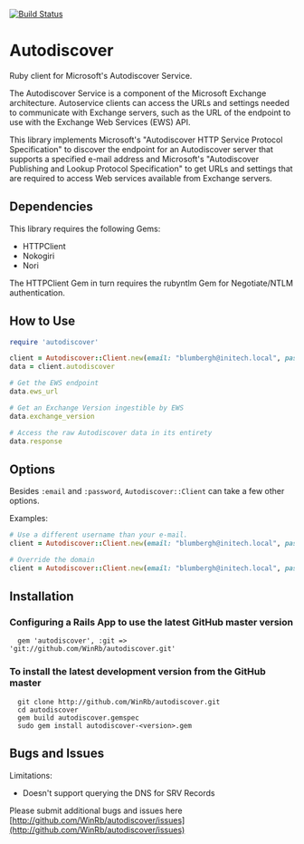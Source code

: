 [![Build Status](https://travis-ci.org/WinRb/autodiscover.svg?branch=master)](https://travis-ci.org/WinRb/autodiscover)

Autodiscover
============

Ruby client for Microsoft's Autodiscover Service.

The Autodiscover Service is a component of the Microsoft Exchange architecture. Autoservice clients can access the URLs and settings needed to communicate with Exchange servers, such as the URL of the endpoint to use with the Exchange Web Services (EWS) API.

This library implements Microsoft's "Autodiscover HTTP Service Protocol Specification" to discover the endpoint for an Autodiscover server that supports a specified e-mail address and Microsoft's "Autodiscover Publishing and Lookup Protocol Specification" to get URLs and settings that are required to access Web services available from Exchange servers.

Dependencies
------------

This library requires the following Gems:

* HTTPClient
* Nokogiri
* Nori

The HTTPClient Gem in turn requires the rubyntlm Gem for Negotiate/NTLM authentication.

How to Use
----------

```ruby
require 'autodiscover'

client = Autodiscover::Client.new(email: "blumbergh@initech.local", password: "tps_eq_awesome")
data = client.autodiscover

# Get the EWS endpoint
data.ews_url

# Get an Exchange Version ingestible by EWS
data.exchange_version

# Access the raw Autodiscover data in its entirety
data.response
```

Options
-------

Besides `:email` and `:password`, `Autodiscover::Client` can take a few other options.

Examples:

```ruby
# Use a different username than your e-mail.
client = Autodiscover::Client.new(email: "blumbergh@initech.local", password: "tps_eq_awesome", username: 'INITECH\blumbergh')

# Override the domain
client = Autodiscover::Client.new(email: "blumbergh@initech.local", password: "tps_eq_awesome", domain: "tpsreports.local")
```


Installation
------------

### Configuring a Rails App to use the latest GitHub master version

	  gem 'autodiscover', :git => 'git://github.com/WinRb/autodiscover.git'

### To install the latest development version from the GitHub master

	  git clone http://github.com/WinRb/autodiscover.git
	  cd autodiscover
	  gem build autodiscover.gemspec
	  sudo gem install autodiscover-<version>.gem

Bugs and Issues
---------------

Limitations:

* Doesn't support querying the DNS for SRV Records

Please submit additional bugs and issues here [http://github.com/WinRb/autodiscover/issues](http://github.com/WinRb/autodiscover/issues)
